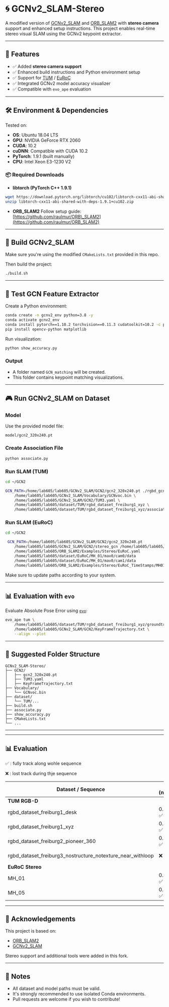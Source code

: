 # 🌀 GCNv2\_SLAM-Stereo

A modified version of [GCNv2\_SLAM](https://github.com/jiexiong2016/GCNv2_SLAM) and [ORB\_SLAM2](https://github.com/raulmur/ORB_SLAM2) with **stereo camera** support and enhanced setup instructions.
This project enables real-time stereo visual SLAM using the GCNv2 keypoint extractor.

---

## 🚀 Features

* ✅ Added **stereo camera support**
* ✅ Enhanced build instructions and Python environment setup
* ✅ Support for [TUM](https://vision.in.tum.de/data/datasets/rgbd-dataset) / [EuRoC](https://projects.asl.ethz.ch/datasets/doku.php?id=kmavvisualinertialdatasets)
* ✅ Integrated GCNv2 model accuracy visualizer
* ✅ Compatible with `evo_ape` evaluation

---

## 🛠 Environment & Dependencies

Tested on:

* **OS**: Ubuntu 18.04 LTS
* **GPU**: NVIDIA GeForce RTX 2060
* **CUDA**: 10.2
* **cuDNN**: Compatible with CUDA 10.2
* **PyTorch**: 1.9.1 (built manually)
* **CPU**: Intel Xeon E3-1230 V2

### 📦 Required Downloads

* **libtorch (PyTorch C++ 1.9.1)**

```bash
wget https://download.pytorch.org/libtorch/cu102/libtorch-cxx11-abi-shared-with-deps-1.9.1+cu102.zip
unzip libtorch-cxx11-abi-shared-with-deps-1.9.1+cu102.zip
```

* **ORB\_SLAM2**
  Follow setup guide: [https://github.com/raulmur/ORB\_SLAM2](https://github.com/raulmur/ORB_SLAM2)

---

## 🔧 Build GCNv2\_SLAM

Make sure you're using the modified `CMakeLists.txt` provided in this repo.

Then build the project:

```bash
./build.sh
```

---

## 🥪 Test GCN Feature Extractor

Create a Python environment:

```bash
conda create -n gcnv2_env python=3.8 -y
conda activate gcnv2_env
conda install pytorch==1.10.2 torchvision==0.11.3 cudatoolkit=10.2 -c pytorch
pip install opencv-python matplotlib
```

Run visualization:

```bash
python show_accuracy.py
```

### Output

* A folder named `GCN_matching` will be created.
* This folder contains keypoint matching visualizations.

---

## 🎮 Run GCNv2\_SLAM on Dataset

### Model

Use the provided model file:

```
model/gcn2_320x240.pt
```

### Create Association File

```bash
python associate.py
```

### Run SLAM (TUM)

```bash
cd ~/GCN2

GCN_PATH=/home/lab605/lab605/GCNv2_SLAM/GCN2/gcn2_320x240.pt ./rgbd_gcn \
    /home/lab605/lab605/GCNv2_SLAM/Vocabulary/GCNvoc.bin \
    /home/lab605/lab605/GCNv2_SLAM/GCN2/TUM3.yaml \
    /home/lab605/lab605/dataset/TUM/rgbd_dataset_freiburg1_xyz \
    /home/lab605/lab605/dataset/TUM/rgbd_dataset_freiburg1_xyz/association.txt
```

### Run SLAM (EuRoC)

```bash
cd ~/GCN2

 GCN_PATH=/home/lab605/lab605/GCNv2_SLAM/GCN2/gcn2_320x240.pt
    /home/lab605/lab605/GCNv2_SLAM/GCN2/stereo_gcn /home/lab605/lab605/GCNv2_SLAM/Vocabulary/GCNvoc.bin
    /home/lab605/lab605/ORB_SLAM2/Examples/Stereo/EuRoC.yaml
    /home/lab605/lab605/dataset/EuRoC/MH_01/mav0/cam0/data
    /home/lab605/lab605/dataset/EuRoC/MH_01/mav0/cam1/data
    /home/lab605/lab605/ORB_SLAM2/Examples/Stereo/EuRoC_TimeStamps/MH01.txt
```

Make sure to update paths according to your system.

---

## 📊 Evaluation with `evo`

Evaluate Absolute Pose Error using [`evo`](https://github.com/MichaelGrupp/evo):

```bash
evo_ape tum \
    /home/lab605/lab605/dataset/TUM/rgbd_dataset_freiburg1_xyz/groundtruth.txt \
    /home/lab605/lab605/GCNv2_SLAM/GCN2/KeyFrameTrajectory.txt \
    --align --plot
```

---

## 📁 Suggested Folder Structure

```
GCNv2_SLAM-Stereo/
├── GCN2/
│   ├── gcn2_320x240.pt
│   ├── TUM3.yaml
│   ├── KeyFrameTrajectory.txt
├── Vocabulary/
│   └── GCNvoc.bin
├── dataset/
│   └── TUM/...
├── build.sh
├── associate.py
├── show_accuracy.py
├── CMakeLists.txt
└── ...
```

---

---
## 📊 Evaluation 
✅ : fully track along wohle sequence

❌ : lost track during thje sequence

| Dataset / Sequence                                       | ORB (nlevel=8) | ORB (nlevel=1) | 320x240.pt  | 640x480.pt  | aug.pt  | tiny  |
|-----------------------------------------------------------|------|----------------|-------------|-------------|---------|-------|
| **TUM RGB-D**                                             |      |                |             |             |         |       |
| rgbd_dataset_freiburg1_desk                               | 0.018781 ✅ |  0.014945 ✅           | 0.036593 ❌  | 0.132776 ✅  | 0.020748 ✅ | 0.222797 ✅ |
| rgbd_dataset_freiburg1_xyz                                | 0.012081 ✅ |  0.009779 ✅            | 0.080495 ✅  | 0.014587 ✅  | 0.088993 ✅ | 0.084459 ✅ |
| rgbd_dataset_freiburg2_pioneer_360                        | 0.065314 ✅ | 0.028517 ✅          | 0.307028 ❌  | 0.585210 ❌  | 0.323715 ✅ | 0.079713 ❌ |
| rgbd_dataset_freiburg3_nostructure_notexture_near_withloop | ❌         |  ❌           | ❌          | 0.004605 ❌  | ❌       | ❌     |
| **EuRoC Stereo**                                          |      |      |             |             |         |       |
| MH_01                                                     | 0.037540 ✅ |  -            | 0.018083 ❌  | 0.175981 ✅  | 0.014021 ❌ | 0.038764 ❌ |
| MH_05                                                     | 0.047538 ✅ |  -            | 0.544578 ❌  | 0.892108 ❌  | 0.558102 ❌ | 0.052919 ❌ |


---

## 🙏 Acknowledgements

This project is based on:

* [ORB\_SLAM2](https://github.com/raulmur/ORB_SLAM2)
* [GCNv2\_SLAM](https://github.com/jiexiong2016/GCNv2_SLAM)

Stereo support and additional tools were added in this fork.

---

## 📌 Notes

* All dataset and model paths must be valid.
* It's strongly recommended to use isolated Conda environments.
* Pull requests are welcome if you wish to contribute!

